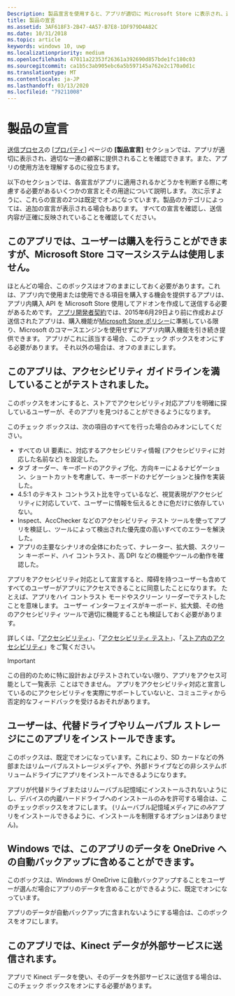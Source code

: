 ```yaml
---
Description: 製品宣言を使用すると、アプリが適切に Microsoft Store に表示され、適切な顧客のセットに提供されるようになります。
title: 製品の宣言
ms.assetid: 3AF618F3-2B47-4A57-B7E8-1DF979D4A82C
ms.date: 10/31/2018
ms.topic: article
keywords: windows 10, uwp
ms.localizationpriority: medium
ms.openlocfilehash: 47011a22353f26361a392690d857bde1fc180c03
ms.sourcegitcommit: ca1b5c3ab905ebc6a5b597145a762e2c170a0d1c
ms.translationtype: MT
ms.contentlocale: ja-JP
ms.lasthandoff: 03/13/2020
ms.locfileid: "79211008"
---
```

# <a name="product-declarations"></a>製品の宣言

[送信プロセス](app-submissions.md)の [[プロパティ](enter-app-properties.md)] ページの **[製品宣言]** セクションでは、アプリが適切に表示され、適切な一連の顧客に提供されることを確認できます。また、アプリの使用方法を理解するのに役立ちます。

以下のセクションでは、各宣言がアプリに適用されるかどうかを判断する際に考慮する必要があるいくつかの宣言とその用途について説明します。 次に示すように、これらの宣言の2つは既定でオンになっています。製品のカテゴリによっては、追加の宣言が表示される場合もあります。 すべての宣言を確認し、送信内容が正確に反映されていることを確認してください。

## <a name="this-app-allows-users-to-make-purchases-but-does-not-use-the-microsoft-store-commerce-system"></a>このアプリでは、ユーザーは購入を行うことができますが、Microsoft Store コマースシステムは使用しません。

ほとんどの場合、このボックスはオフのままにしておく必要があります。これは、アプリ内で使用または使用できる項目を購入する機会を提供するアプリは、アプリ内購入 API を Microsoft Store 使用してアドオンを作成して送信する必要があるためです。 [アプリ開発者契約](https://docs.microsoft.com/legal/windows/agreements/app-developer-agreement)では、2015年6月29日より前に作成および送信されたアプリは、購入機能が[Microsoft Store ポリシー](store-policies.md#108-financial-transactions)に準拠している限り、Microsoft のコマースエンジンを使用せずにアプリ内購入機能を引き続き提供できます。 アプリがこれに該当する場合、このチェック ボックスをオンにする必要があります。 それ以外の場合は、オフのままにします。

## <a name="this-app-has-been-tested-to-meet-accessibility-guidelines"></a>このアプリは、アクセシビリティ ガイドラインを満していることがテストされました。

このボックスをオンにすると、ストアでアクセシビリティ対応アプリを明確に探しているユーザーが、そのアプリを見つけることができるようになります。

このチェック ボックスは、次の項目のすべてを行った場合のみオンにしてください。

-   すべての UI 要素に、対応するアクセシビリティ情報 (アクセシビリティに対応した名前など) を設定した。
-   タブ オーダー、キーボードのアクティブ化、方向キーによるナビゲーション、ショートカットを考慮して、キーボードのナビゲーションと操作を実装した。
-   4\.5:1 のテキスト コントラスト比を守っているなど、視覚表現がアクセシビリティに対応していて、ユーザーに情報を伝えるときに色だけに依存していない。
-   Inspect、AccChecker などのアクセシビリティ テスト ツールを使ってアプリを検証し、ツールによって検出された優先度の高いすべてのエラーを解決した。
-   アプリの主要なシナリオの全体にわたって、ナレーター、拡大鏡、スクリーン キーボード、ハイ コントラスト、高 DPI などの機能やツールの動作を確認した。

アプリをアクセシビリティ対応として宣言すると、障碍を持つユーザーも含めてすべてのユーザーがアプリにアクセスできることに同意したことになります。 たとえば、アプリをハイ コントラスト モードやスクリーン リーダーでテストしたことを意味します。 ユーザー インターフェイスがキーボード、拡大鏡、その他のアクセシビリティ ツールで適切に機能することも検証しておく必要があります。

詳しくは、「[アクセシビリティ](../design/accessibility/accessibility.md)」、「[アクセシビリティ テスト](../design/accessibility/accessibility-testing.md)」、「[ストア内のアクセシビリティ](../design/accessibility/accessibility-in-the-store.md)」をご覧ください。

> [!IMPORTANT]
>この目的のために特に設計およびテストされていない限り、アプリをアクセス可能として一覧表示  ことはできません。 アプリをアクセシビリティ対応と宣言しているのにアクセシビリティを実際にサポートしていないと、コミュニティから否定的なフィードバックを受けるおそれがあります。

## <a name="customers-can-install-this-app-to-alternate-drives-or-removable-storage"></a>ユーザーは、代替ドライブやリムーバブル ストレージにこのアプリをインストールできます。

このボックスは、既定でオンになっています。これにより、SD カードなどの外部またはリムーバブルストレージメディアや、外部ドライブなどの非システムボリュームドライブにアプリをインストールできるようになります。

アプリが代替ドライブまたはリムーバブル記憶域にインストールされないようにし、デバイスの内蔵ハードドライブへのインストールのみを許可する場合は、このチェックボックスをオフにします。 (リムーバブル記憶域メディアに*のみ*アプリをインストールできるように、インストールを制限するオプションはありません)。


## <a name="windows-can-include-this-apps-data-in-automatic-backups-to-onedrive"></a>Windows では、このアプリのデータを OneDrive への自動バックアップに含めることができます。

このボックスは、Windows が OneDrive に自動バックアップすることをユーザーが選んだ場合にアプリのデータを含めることができるように、既定でオンになっています。

アプリのデータが自動バックアップに含まれないようにする場合は、このボックスをオフにします。


## <a name="this-app-sends-kinect-data-to-external-services"></a>このアプリでは、Kinect データが外部サービスに送信されます。 

アプリで Kinect データを使い、そのデータを外部サービスに送信する場合は、このチェック ボックスをオンにする必要があります。



 

 

 




